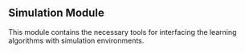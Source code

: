## Simulation Module

This module contains the necessary tools for interfacing the learning algorithms with simulation environments.
